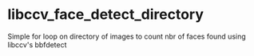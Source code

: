 libccv_face_detect_directory
============================

Simple for loop on directory of images to count nbr of faces found using libccv's bbfdetect